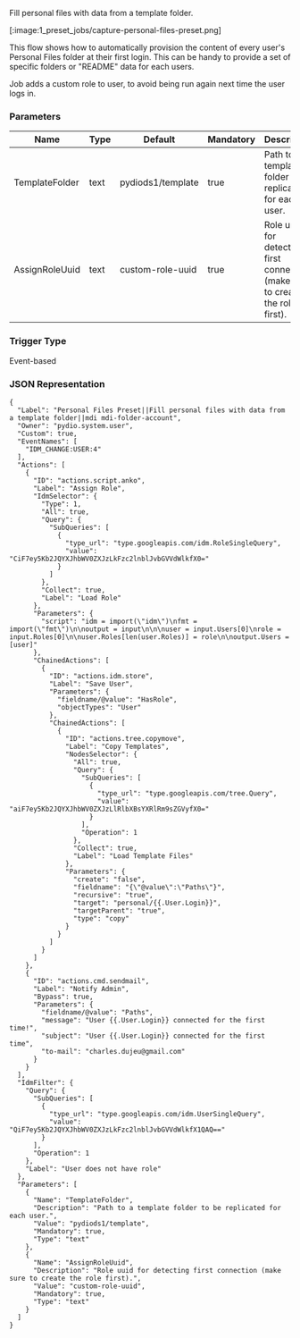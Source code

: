 
Fill personal files with data from a template folder.

[:image:1_preset_jobs/capture-personal-files-preset.png]

This flow shows how to automatically provision the content of every user's Personal Files folder at their first login. This
can be handy to provide a set of specific folders or "README" data for each users.

Job adds a custom role to user, to avoid being run again next time the user logs in.

### Parameters

|Name|Type|Default|Mandatory|Description|
|----|----|-------|---------|-----------|
|TemplateFolder|text|pydiods1/template|true|Path to a template folder to be replicated for each user.|
|AssignRoleUuid|text|custom-role-uuid|true|Role uuid for detecting first connection (make sure to create the role first).|



### Trigger Type
Event-based

### JSON Representation

```
{
  "Label": "Personal Files Preset||Fill personal files with data from a template folder||mdi mdi-folder-account",
  "Owner": "pydio.system.user",
  "Custom": true,
  "EventNames": [
    "IDM_CHANGE:USER:4"
  ],
  "Actions": [
    {
      "ID": "actions.script.anko",
      "Label": "Assign Role",
      "IdmSelector": {
        "Type": 1,
        "All": true,
        "Query": {
          "SubQueries": [
            {
              "type_url": "type.googleapis.com/idm.RoleSingleQuery",
              "value": "CiF7ey5Kb2JQYXJhbWV0ZXJzLkFzc2lnblJvbGVVdWlkfX0="
            }
          ]
        },
        "Collect": true,
        "Label": "Load Role"
      },
      "Parameters": {
        "script": "idm = import(\"idm\")\nfmt = import(\"fmt\")\n\noutput = input\n\n\nuser = input.Users[0]\nrole = input.Roles[0]\n\nuser.Roles[len(user.Roles)] = role\n\noutput.Users = [user]"
      },
      "ChainedActions": [
        {
          "ID": "actions.idm.store",
          "Label": "Save User",
          "Parameters": {
            "fieldname/@value": "HasRole",
            "objectTypes": "User"
          },
          "ChainedActions": [
            {
              "ID": "actions.tree.copymove",
              "Label": "Copy Templates",
              "NodesSelector": {
                "All": true,
                "Query": {
                  "SubQueries": [
                    {
                      "type_url": "type.googleapis.com/tree.Query",
                      "value": "aiF7ey5Kb2JQYXJhbWV0ZXJzLlRlbXBsYXRlRm9sZGVyfX0="
                    }
                  ],
                  "Operation": 1
                },
                "Collect": true,
                "Label": "Load Template Files"
              },
              "Parameters": {
                "create": "false",
                "fieldname": "{\"@value\":\"Paths\"}",
                "recursive": "true",
                "target": "personal/{{.User.Login}}",
                "targetParent": "true",
                "type": "copy"
              }
            }
          ]
        }
      ]
    },
    {
      "ID": "actions.cmd.sendmail",
      "Label": "Notify Admin",
      "Bypass": true,
      "Parameters": {
        "fieldname/@value": "Paths",
        "message": "User {{.User.Login}} connected for the first time!",
        "subject": "User {{.User.Login}} connected for the first time",
        "to-mail": "charles.dujeu@gmail.com"
      }
    }
  ],
  "IdmFilter": {
    "Query": {
      "SubQueries": [
        {
          "type_url": "type.googleapis.com/idm.UserSingleQuery",
          "value": "QiF7ey5Kb2JQYXJhbWV0ZXJzLkFzc2lnblJvbGVVdWlkfX1QAQ=="
        }
      ],
      "Operation": 1
    },
    "Label": "User does not have role"
  },
  "Parameters": [
    {
      "Name": "TemplateFolder",
      "Description": "Path to a template folder to be replicated for each user.",
      "Value": "pydiods1/template",
      "Mandatory": true,
      "Type": "text"
    },
    {
      "Name": "AssignRoleUuid",
      "Description": "Role uuid for detecting first connection (make sure to create the role first).",
      "Value": "custom-role-uuid",
      "Mandatory": true,
      "Type": "text"
    }
  ]
}
```
